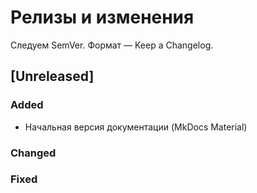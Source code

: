 # Релизы и изменения

Следуем SemVer. Формат — Keep a Changelog.

## [Unreleased]
### Added
- Начальная версия документации (MkDocs Material)

### Changed

### Fixed
